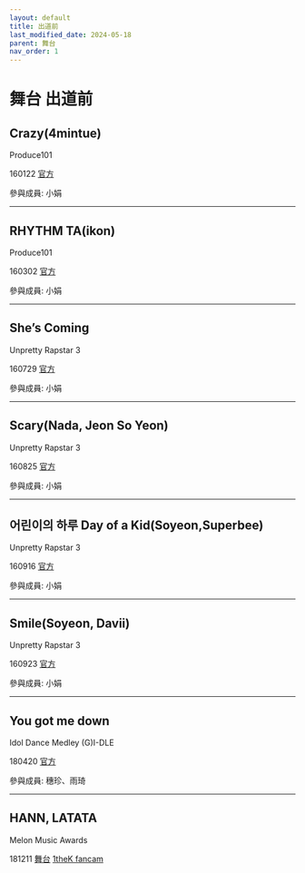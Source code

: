 ```yaml
---
layout: default
title: 出道前
last_modified_date: 2024-05-18
parent: 舞台
nav_order: 1
---
```


# 舞台 出道前

## Crazy(4mintue)

Produce101

160122 [官方](https://www.youtube.com/watch?v=sb3MsD5h8mY)

參與成員: 小娟

---

## RHYTHM TA(ikon)

Produce101

160302 [官方](https://www.youtube.com/watch?v=4vgsUi4R38k)

參與成員: 小娟

---

## She’s Coming

Unpretty Rapstar 3

160729 [官方](https://www.youtube.com/watch?v=RD-tS1qM_T4)

參與成員: 小娟

---

## Scary(Nada, Jeon So Yeon)

Unpretty Rapstar 3

160825 [官方](https://www.youtube.com/watch?v=Q8ERCF_AgIo)

參與成員: 小娟

---

## 어린이의 하루 Day of a Kid(Soyeon,Superbee)

Unpretty Rapstar 3

160916 [官方](https://www.youtube.com/watch?v=tnA6HF6wGNE)

參與成員: 小娟

---

## Smile(Soyeon, Davii)

Unpretty Rapstar 3

160923 [官方](https://www.youtube.com/watch?v=ah-67Hn8vVA)

參與成員: 小娟

---

## You got me down

Idol Dance Medley (G)I-DLE

180420 [官方](https://www.youtube.com/watch?v=YkrS9kfFO_s)

參與成員: 穗珍、雨琦

---

## HANN, LATATA

Melon Music Awards

181211 [舞台](https://www.youtube.com/watch?v=w7d1fwSaspk) [1theK fancam](https://www.youtube.com/watch?v=y2s7C-m62MA)
